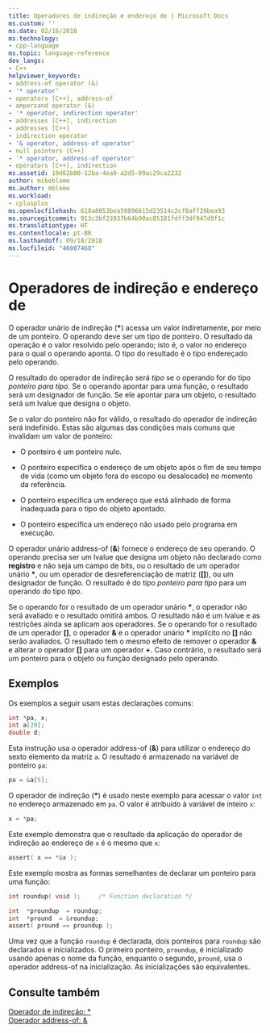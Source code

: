 ```yaml
---
title: Operadores de indireção e endereço de | Microsoft Docs
ms.custom: ''
ms.date: 02/16/2018
ms.technology:
- cpp-language
ms.topic: language-reference
dev_langs:
- C++
helpviewer_keywords:
- address-of operator (&)
- '* operator'
- operators [C++], address-of
- ampersand operator (&)
- '* operator, indirection operator'
- addresses [C++], indirection
- addresses [C++]
- indirection operator
- '& operator, address-of operator'
- null pointers [C++]
- '* operator, address-of operator'
- operators [C++], indirection
ms.assetid: 10d62b00-12ba-4ea9-a2d5-09ac29ca2232
author: mikeblome
ms.author: mblome
ms.workload:
- cplusplus
ms.openlocfilehash: 618a8053bea59896615d23514c2cf8aff29bea93
ms.sourcegitcommit: 913c3bf23937b64b90ac05181fdff3df947d9f1c
ms.translationtype: HT
ms.contentlocale: pt-BR
ms.lasthandoff: 09/18/2018
ms.locfileid: "46087468"
---
```

# <a name="indirection-and-address-of-operators"></a>Operadores de indireção e endereço de

O operador unário de indireção (__&#42;__) acessa um valor indiretamente, por meio de um ponteiro. O operando deve ser um tipo de ponteiro. O resultado da operação é o valor resolvido pelo operando; isto é, o valor no endereço para o qual o operando aponta. O tipo do resultado é o tipo endereçado pelo operando.

O resultado do operador de indireção será *tipo* se o operando for do tipo *ponteiro para tipo*. Se o operando apontar para uma função, o resultado será um designador de função. Se ele apontar para um objeto, o resultado será um lvalue que designa o objeto.

Se o valor do ponteiro não for válido, o resultado do operador de indireção será indefinido. Estas são algumas das condições mais comuns que invalidam um valor de ponteiro:

- O ponteiro é um ponteiro nulo.

- O ponteiro especifica o endereço de um objeto após o fim de seu tempo de vida (como um objeto fora do escopo ou desalocado) no momento da referência.

- O ponteiro especifica um endereço que está alinhado de forma inadequada para o tipo do objeto apontado.

- O ponteiro especifica um endereço não usado pelo programa em execução.

O operador unário address-of (**&**) fornece o endereço de seu operando. O operando precisa ser um lvalue que designa um objeto não declarado como __registro__ e não seja um campo de bits, ou o resultado de um operador unário __&#42;__, ou um operador de desreferenciação de matriz (__&#91;&#93;__), ou um designador de função. O resultado é do tipo *ponteiro para tipo* para um operando do tipo *tipo*.

Se o operando for o resultado de um operador unário __&#42;__, o operador não será avaliado e o resultado omitirá ambos. O resultado não é um lvalue e as restrições ainda se aplicam aos operadores. Se o operando for o resultado de um operador __&#91;&#93;__, o operador __&__ e o operador unário __&#42;__ implícito no __&#91;&#93;__ não serão avaliados. O resultado tem o mesmo efeito de remover o operador __&__ e alterar o operador __&#91;&#93;__ para um operador __+__. Caso contrário, o resultado será um ponteiro para o objeto ou função designado pelo operando.

## <a name="examples"></a>Exemplos

Os exemplos a seguir usam estas declarações comuns:

```C
int *pa, x;
int a[20];
double d;
```

Esta instrução usa o operador address-of (**&**) para utilizar o endereço do sexto elemento da matriz `a`. O resultado é armazenado na variável de ponteiro `pa`:

```C
pa = &a[5];
```

O operador de indireção (__&#42;__) é usado neste exemplo para acessar o valor `int` no endereço armazenado em `pa`. O valor é atribuído à variável de inteiro `x`:

```C
x = *pa;
```

Este exemplo demonstra que o resultado da aplicação do operador de indireção ao endereço de `x` é o mesmo que `x`:

```C
assert( x == *&x );
```

Este exemplo mostra as formas semelhantes de declarar um ponteiro para uma função:

```C
int roundup( void );     /* Function declaration */

int  *proundup  = roundup;
int  *pround  = &roundup;
assert( pround == proundup );
```

Uma vez que a função `roundup` é declarada, dois ponteiros para `roundup` são declarados e inicializados. O primeiro ponteiro, `proundup`, é inicializado usando apenas o nome da função, enquanto o segundo, `pround`, usa o operador address-of na inicialização. As inicializações são equivalentes.

## <a name="see-also"></a>Consulte também

[Operador de indireção: &#42;](../cpp/indirection-operator-star.md)<br/>
[Operador address-of: &](../cpp/address-of-operator-amp.md)

